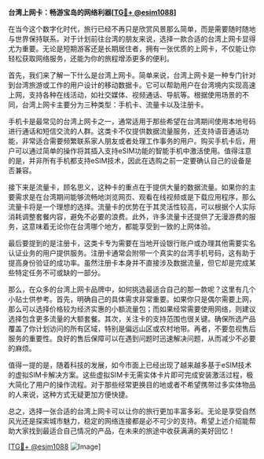 **台湾上网卡：畅游宝岛的网络利器[[TG💪+ @esim1088](https://t.me/s/esim1088)]**

在当今这个数字化时代，旅行已经不再只是欣赏风景那么简单，而是需要随时随地与世界保持联系。对于计划前往台湾的朋友来说，选择一款合适的台湾上网卡显得尤为重要。无论是短期游客还是长期居住者，拥有一张优质的上网卡，不仅能让你轻松获取网络服务，还能为你的旅程增添更多的便利。

首先，我们来了解一下什么是台湾上网卡。简单来说，台湾上网卡是一种专门针对到台湾旅游或工作的用户设计的移动数据卡。它可以帮助用户在台湾境内实现高速上网，支持各种在线活动，如社交媒体、视频通话、导航等。根据使用场景的不同，台湾上网卡主要分为三种类型：手机卡、流量卡以及注册卡。

手机卡是最常见的台湾上网卡之一，通常适用于那些希望在台湾期间使用本地号码进行通话和短信交流的人群。这类卡不仅提供数据流量服务，还支持语音通话功能，非常适合需要频繁联系家人朋友或者处理工作事务的用户。购买手机卡后，用户可以通过简单的操作将其插入支持eSIM功能的智能手机中激活使用。值得注意的是，并非所有手机都支持eSIM技术，因此在选购之前一定要确认自己的设备是否兼容。

接下来是流量卡，顾名思义，这种卡的重点在于提供大量的数据流量。如果你的主要需求是在台湾期间能够流畅地浏览网页、观看在线视频或是下载应用程序，那么流量卡将是一个理想的选择。流量卡的优势在于其灵活性较高，可以根据个人实际消耗调整套餐内容，避免不必要的浪费。此外，许多流量卡还提供了无漫游费的服务，这意味着无论你在台湾哪个地方，都能享受到一致的上网体验。

最后要提到的是注册卡，这类卡专为需要在当地开设银行账户或办理其他需要实名认证业务的用户提供服务。注册卡通常会附带一个真实的台湾手机号码，这有助于提高身份验证的成功率。虽然注册卡本身并不直接涉及数据流量，但它却是完成某些特定任务不可或缺的一部分。

那么，在众多的台湾上网卡品牌中，如何挑选最适合自己的那一款呢？这里有几个小贴士供参考。首先，明确自己的具体需求非常重要。如果你只是偶尔需要上网，那么可以选择价格较为经济实惠的小额流量包；而如果经常需要使用网络，则建议选择包含更多流量的大额套餐。其次，关注卡的支持范围也很关键。确保所选产品覆盖了你计划访问的所有区域，特别是偏远山区或农村地带。再者，不要忽视售后服务的重要性。良好的售后保障可以在遇到问题时迅速解决问题，从而减少不必要的麻烦。

值得一提的是，随着科技的发展，如今市面上已经出现了越来越多基于eSIM技术的虚拟SIM卡解决方案。这些虚拟SIM卡无需实体卡片即可完成安装激活过程，极大简化了用户的操作流程。对于那些经常更换目的地或者不希望携带过多实体物品的人来说，这种方式无疑更加方便快捷。

总之，选择一张合适的台湾上网卡可以让你的旅行更加丰富多彩。无论是享受自然风光还是探索城市魅力，稳定的网络连接都是必不可少的支持。希望上述介绍能帮助大家找到最适合自己情况的产品，在未来的旅途中收获满满的美好回忆！

[[TG💪+ @esim1088](https://t.me/s/esim1088) ![Image](https://i.postimg.cc/4NQfJmqS/Snipaste-2025-05-13-00-14-12.png)]